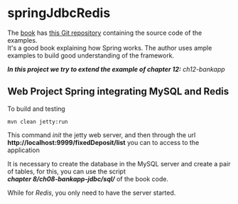 # springJdbcRedis

The [book](https://www.amazon.com/Getting-started-Spring-Framework-Third-ebook/dp/B01HZXQFUS) has [this Git repository](https://github.com/getting-started-with-spring/3rdEdition) containing the source code of the examples.     
It's a good book explaining how Spring works. The author uses ample examples to build good understanding of the framework.

_**In this project we try to extend the example of chapter 12:**_ _ch12-bankapp_

## Web Project Spring integrating MySQL and Redis

To build and testing    


    mvn clean jetty:run      
    
    
This command _*init*_ the jetty web server, and then through the url **http://localhost:9999/fixedDeposit/list** you can to access to the application

It is necessary to create the database in the MySQL server and create a pair of tables, for this, you can use the script      
_**chapter 8/ch08-bankapp-jdbc/sql/**_ of the book code.    

While for _Redis_, you only need to have the server started.

